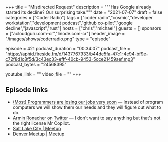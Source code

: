 +++
title = "Misdirected Request"
description = """Has Google already started its decline? Our surprising take."""
date = "2021-07-07"
draft = false
categories = ["Coder Radio"]
tags = ["coder radio","cosmic","developer workstation","development podcast","github co-pilot","google decline","javascript","rust"]
hosts = ["chris","michael"]
guests = []
sponsors = ["acloudguru.com-cr","linode.com-cr"]
header_image = "/images/shows/coderradio.png"
type = "episode"

episode = 421
podcast_duration = "00:34:07"
podcast_file = "https://aphid.fireside.fm/d/1437767933/b44de5fa-47c1-4e94-bf9e-c72f8d1c8f5d/3c43ec33-efff-40cb-9453-5cce21459aef.mp3"
podcast_bytes = "24568395"

youtube_link = ""
video_file = ""
+++

## Episode links

  * [(Most) Programmers are losing our jobs very soon](https://maximilianocontieri.com/most-programmers-are-losing-our-jobs-very-soon "\(Most\) Programmers are losing our jobs very soon") — Instead of program computers we will show them our needs and they will figure out what to do.
  * [ Armin Ronacher on Twitter](https://twitter.com/mitsuhiko/status/1410886329924194309 " Armin Ronacher on Twitter") — I don't want to say anything but that's not the right license Mr Copilot.
  * [Salt Lake City | Meetup](https://www.meetup.com/jupiterbroadcasting/events/278854904/ "Salt Lake City | Meetup")
  * [Denver Meetup | Meetup](https://www.meetup.com/jupiterbroadcasting/events/278855088/ "Denver Meetup | Meetup")

